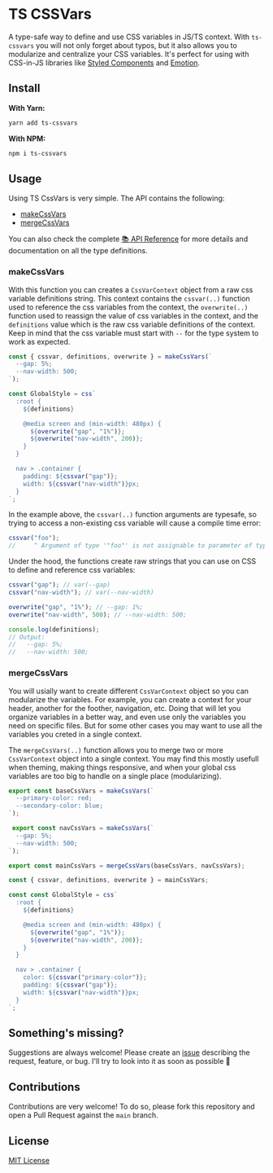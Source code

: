 # TS CSSVars

A type-safe way to define and use CSS variables in JS/TS context. With `ts-cssvars` you will not only forget about typos, but it also allows you to modularize and centralize your CSS variables. It's perfect for using with CSS-in-JS libraries like [Styled Components](https://styled-components.com/) and [Emotion](https://emotion.sh/docs/introduction).

## Install

**With Yarn:**

```sh
yarn add ts-cssvars
```

**With NPM:**

```sh
npm i ts-cssvars
```

## Usage

Using TS CssVars is very simple. The API contains the following:

- [makeCssVars](#makecssvars)
- [mergeCssVars](#mergecssvars)

You can also check the complete [📚 API Reference](https://joselion.github.io/ts-cssvars/docs/build/) for more details and documentation on all the type definitions.

### makeCssVars

With this function you can creates a `CssVarContext` object from a raw css variable definitions string. This context contains the `cssvar(..)` function used to reference the css variables from the context, the `overwrite(..)` function used to reassign the value of css variables in the context, and the `definitions` value which is the raw css variable definitions of the context. Keep in mind that the css variable must start with `--` for the type system to work as expected.

```ts
const { cssvar, definitions, overwrite } = makeCssVars(`
  --gap: 5%;
  --nav-width: 500;
`);

const GlobalStyle = css`
  :root {
    ${definitions}

    @media screen and (min-width: 480px) {
      ${overwrite("gap", "1%")};
      ${overwrite("nav-width", 200)};
    }
  }

  nav > .container {
    padding: ${cssvar("gap")};
    width: ${cssvar("nav-width")}px;
  }
`;
```

In the example above, the `cssvar(..)` function arguments are typesafe, so trying to access a non-existing css variable will cause a compile time error:

```ts
cssvar("foo");
//     ^ Argument of type '"foo"' is not assignable to parameter of type '"gap" | "nav-width"'
```

Under the hood, the functions create raw strings that you can use on CSS to define and reference css variables:

```ts
cssvar("gap"); // var(--gap)
cssvar("nav-width"); // var(--nav-width)

overwrite("gap", "1%"); // --gap: 1%;
overwrite("nav-width", 500); // --nav-width: 500;

console.log(definitions);
// Output:
//   --gap: 5%;
//   --nav-width: 500;
``` 

### mergeCssVars

You will usially want to create different `CssVarContext` object so you can modularize the variables. For example, you can create a context for your header, another for the foother, navigation, etc. Doing that will let you organize variables in a better way, and even use only the variables you need on specific files. But for some other cases you may want to use all the variables you creted in a single context.

The `mergeCssVars(..)` function allows you to merge two or more `CssVarContext` object into a single context. You may find this mostly usefull when theming, making things responsive, and when your global css variables are too big to handle on a single place (modularizing).

```ts
export const baseCssVars = makeCssVars(`
  --primary-color: red;
  --secondary-color: blue;
`);

 export const navCssVars = makeCssVars(`
  --gap: 5%;
  --nav-width: 500;
`);

export const mainCssVars = mergeCssVars(baseCssVars, navCssVars);

const { cssvar, definitions, overwrite } = mainCssVars;

const const GlobalStyle = css`
  :root {
    ${definitions}

    @media screen and (min-width: 480px) {
      ${overwrite("gap", "1%")};
      ${overwrite("nav-width", 200)};
    }
  }

  nav > .container {
    color: ${cssvar("primary-color")};
    padding: ${cssvar("gap")};
    width: ${cssvar("nav-width")}px;
  }
`;
```

## Something's missing?

Suggestions are always welcome! Please create an [issue](https://github.com/JoseLion/ts-cssvars/issues/new) describing the request, feature, or bug. I'll try to look into it as soon as possible 🙂

## Contributions

Contributions are very welcome! To do so, please fork this repository and open a Pull Request against the `main` branch.

## License

[MIT License](./LICENSE)
